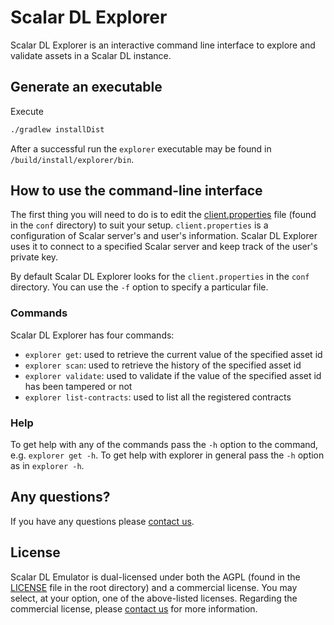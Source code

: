 # Scalar DL Explorer

Scalar DL Explorer is an interactive command line interface to explore and validate assets in a Scalar DL instance.

## Generate an executable

Execute

```bash
./gradlew installDist
```

After a successful run the `explorer` executable may be found in `/build/install/explorer/bin`.

## How to use the command-line interface

The first thing you will need to do is to edit the [client.properties](./conf/client.properties) file (found in the `conf` directory) to suit your setup. `client.properties` is a configuration of Scalar server's and user's information. Scalar DL Explorer uses it to connect to a specified Scalar server and keep track of the user's private key.

By default Scalar DL Explorer looks for the `client.properties` in the `conf` directory. You can use the `-f` option to specify a particular file.

### Commands

Scalar DL Explorer has four commands:

- `explorer get`: used to retrieve the current value of the specified asset id
- `explorer scan`: used to retrieve the history of the specified asset id
- `explorer validate`: used to validate if the value of the specified asset id has been tampered or not
- `explorer list-contracts`: used to list all the registered contracts

### Help

To get help with any of the commands pass the `-h` option to the command, e.g. `explorer get -h`. To get help with explorer in general pass the `-h` option as in `explorer -h`. 

## Any questions?

If you have any questions please [contact us](https://scalar-labs.com/contact_us/).

## License

Scalar DL Emulator is dual-licensed under both the AGPL (found in the [LICENSE](https://github.com/scalar-labs/scalardl-emulator/blob/master/LICENSE) file in the root directory) and a commercial license. You may select, at your option, one of the above-listed licenses. Regarding the commercial license, please [contact us](https://scalar-labs.com/contact_us/) for more information.
